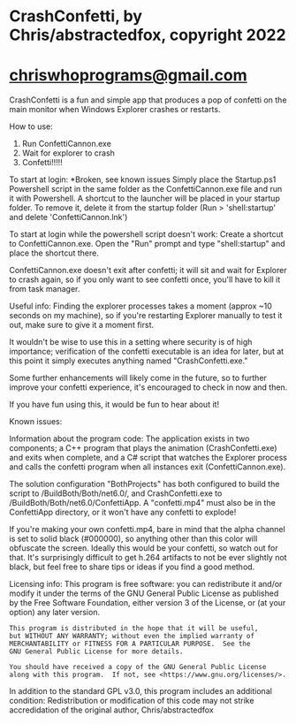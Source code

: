 # CrashConfetti, by Chris/abstractedfox, copyright 2022
# chriswhoprograms@gmail.com

CrashConfetti is a fun and simple app that produces a pop of confetti on the main monitor when Windows Explorer crashes or restarts.

How to use:
1. Run ConfettiCannon.exe
2. Wait for explorer to crash
3. Confetti!!!!!

To start at login: *Broken, see known issues
Simply place the Startup.ps1 Powershell script in the same folder as the ConfettiCannon.exe file and run it with Powershell. A shortcut to the launcher will be placed in your startup folder. To remove it, delete it from the startup folder (Run > 'shell:startup' and delete 'ConfettiCannon.lnk')

To start at login while the powershell script doesn't work:
Create a shortcut to ConfettiCannon.exe. Open the "Run" prompt and type "shell:startup" and place the shortcut there.

ConfettiCannon.exe doesn't exit after confetti; it will sit and wait for Explorer to crash again, so if you only want to see confetti once, you'll have to kill it from task manager.

Useful info:
Finding the explorer processes takes a moment (approx ~10 seconds on my machine), so if you're restarting Explorer manually to test it out, make sure to give it a moment first.

It wouldn't be wise to use this in a setting where security is of high importance; verification of the confetti executable is an idea for later, but at this point it simply executes anything named "CrashConfetti.exe."

Some further enhancements will likely come in the future, so to further improve your confetti experience, it's encouraged to check in now and then.

If you have fun using this, it would be fun to hear about it! 


Known issues:


Information about the program code:
The application exists in two components; a C++ program that plays the animation (CrashConfetti.exe) and exits when complete, and a C# script that watches the Explorer process and calls the confetti program when all instances exit (ConfettiCannon.exe).

The solution configuration "BothProjects" has both configured to build the script to /BuildBoth/Both/net6.0/, and CrashConfetti.exe to /BuildBoth/Both/net6.0/ConfettiApp. A "confetti.mp4" must also be in the ConfettiApp directory, or it won't have any confetti to explode!

If you're making your own confetti.mp4, bare in mind that the alpha channel is set to solid black (#000000), so anything other than this color will obfuscate the screen. Ideally this would be your confetti, so watch out for that. It's surprisingly difficult to get h.264 artifacts to not be ever slightly not black, but feel free to share tips or ideas if you find a good method.


Licensing info:
This program is free software: you can redistribute it and/or modify
	it under the terms of the GNU General Public License as published by
	the Free Software Foundation, either version 3 of the License, or
	(at your option) any later version.

	This program is distributed in the hope that it will be useful,
	but WITHOUT ANY WARRANTY; without even the implied warranty of
	MERCHANTABILITY or FITNESS FOR A PARTICULAR PURPOSE.  See the
	GNU General Public License for more details.

	You should have received a copy of the GNU General Public License
	along with this program.  If not, see <https://www.gnu.org/licenses/>.

In addition to the standard GPL v3.0, this program includes an additional condition:
Redistribution or modification of this code may not strike accredidation of the original author, Chris/abstractedfox
